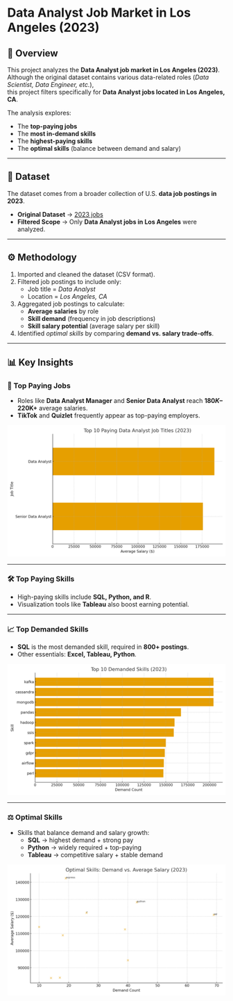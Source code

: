 # Data Analyst Job Market in Los Angeles (2023)
## 📌 Overview
This project analyzes the **Data Analyst job market in Los Angeles (2023)**.  
Although the original dataset contains various data-related roles (*Data Scientist, Data Engineer, etc.*),  
this project filters specifically for **Data Analyst jobs located in Los Angeles, CA**.  

The analysis explores:  
- The **top-paying jobs**  
- The **most in-demand skills**  
- The **highest-paying skills**  
- The **optimal skills** (balance between demand and salary)  

---

## 📂 Dataset
The dataset comes from a broader collection of U.S. **data job postings in 2023**.  

- **Original Dataset** → [2023 jobs](https://drive.google.com/drive/folders/1qnEsw7RfnDlZDg0T7ZUPOS9VT_cW7zR5?usp=drive_link)  
- **Filtered Scope** → Only **Data Analyst jobs in Los Angeles** were analyzed.  

---

## ⚙️ Methodology
1. Imported and cleaned the dataset (CSV format).  
2. Filtered job postings to include only:  
   - Job title = *Data Analyst*  
   - Location = *Los Angeles, CA*  
3. Aggregated job postings to calculate:  
   - **Average salaries** by role  
   - **Skill demand** (frequency in job descriptions)  
   - **Skill salary potential** (average salary per skill)  
4. Identified *optimal skills* by comparing **demand vs. salary trade-offs**.  

---

## 📊 Key Insights

### 💼 Top Paying Jobs
- Roles like **Data Analyst Manager** and **Senior Data Analyst** reach **$180K–$220K+** average salaries.  
- **TikTok** and **Quizlet** frequently appear as top-paying employers.  

![Top Paying Jobs](charts\top_paying_jobs.png)

---

### 🛠️ Top Paying Skills
- High-paying skills include **SQL, Python, and R**.  
- Visualization tools like **Tableau** also boost earning potential.  

---

### 📈 Top Demanded Skills
- **SQL** is the most demanded skill, required in **800+ postings**.  
- Other essentials: **Excel, Tableau, Python**.  

![Top Demanded Skills](charts\top_demanded_jobs.png)

---

### ⚖️ Optimal Skills
- Skills that balance demand and salary growth:  
  - **SQL** → highest demand + strong pay  
  - **Python** → widely required + top-paying  
  - **Tableau** → competitive salary + stable demand  

![Optimal Skills](charts\optimal_skills.png)


